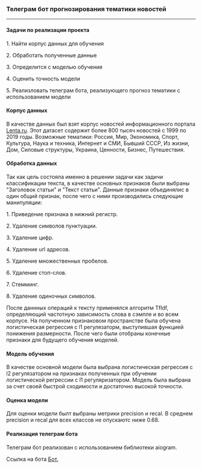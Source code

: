 <h3>Телеграм бот прогнозирования тематики новостей</h3>
<hr>

<h4>Задачи по реализации проекта</h4>
<p>1. Найти корпус данных для обучения</p>
<p>2. Обработать полученные данные</p>
<p>3. Определится с моделью обучения</p>
<p>4. Оценить точность модели</p>
<p>5. Реализловать телеграм бота, реализующего прогноз тематики с использованием модели</p>
<h4>Корпус данных</h4>
<p>В качестве данных был взят корпус новостей информационного портала <a href = 'https://www.kaggle.com/datasets/yutkin/corpus-of-russian-news-articles-from-lenta'>Lenta.ru</a>. Этот датасет содержит более 800 тысяч новостей с 1999 по 2019 годы. Возможные тематики: Россия, Мир, Экономика, Спорт, Культура, Наука и техника, Интернет и СМИ, Бывший СССР, Из жизни, Дом, Силовые структуры, Украина, Ценности, Бизнес, Путешествия.</p>
<h4>Обработка данных</h4>
<p>Так как цель состояла именно в решении задачи как задичи классификации текста, в качестве основных признаков были выбраны "Заголовок статьи" и "Текст статьи".
Данные признаки объединялис в один общий признак, после чего с ними производились следующие манипуляции:</p>
<p>1. Приведение признака в нижний регистр.</p>
<p>2. Удаление символов пунктуации.</p>
<p>3. Удаление цифр.</p>
<p>4. Удаление url адресов.</p>
<p>5. Удаление множественных пробелов.</p>
<p>6. Удаление стоп-слов.</p>
<p>7. Стемминг.</p>
<p>8. Удаление одиночных символов.</p>
<p>После даннных операций к тексту применялся алгоритм TfIdf, определяющий частотную зависимость слова в сэмпле и во всем корпусе. На полученном признаковом пространстве была обучена логистическая регрессия с l1 регулязаторм, выступившая функцией понижения размерности. После чего были отобраны конечные признаки для будущего обучения моделей.</p>
<h4>Модель обучения</h4>
<p>В качестве основной модели была выбрана логистическая регрессия с l2 регулязатором на признаках полученных при обучении логистической регрессии с l1 регуляризатором. Модель была выбрана за счет своей быстрой сходимости и достаточно высокой точности.</p>
<h4>Оценка модели</h4>
<p>Для оценки модели былт выбраны метрики precision и recal. В среднем precision и recal для всех классов не опускаютс ниже 0.68.</p>
<h4>Реализация телеграм бота</h4>
<p>Телеграм бот реализован с использованием библиотеки aiogram.</p>
<p>Ссылка на бота <a href ='t.me/news_alex_bot'>Бот.</p>
